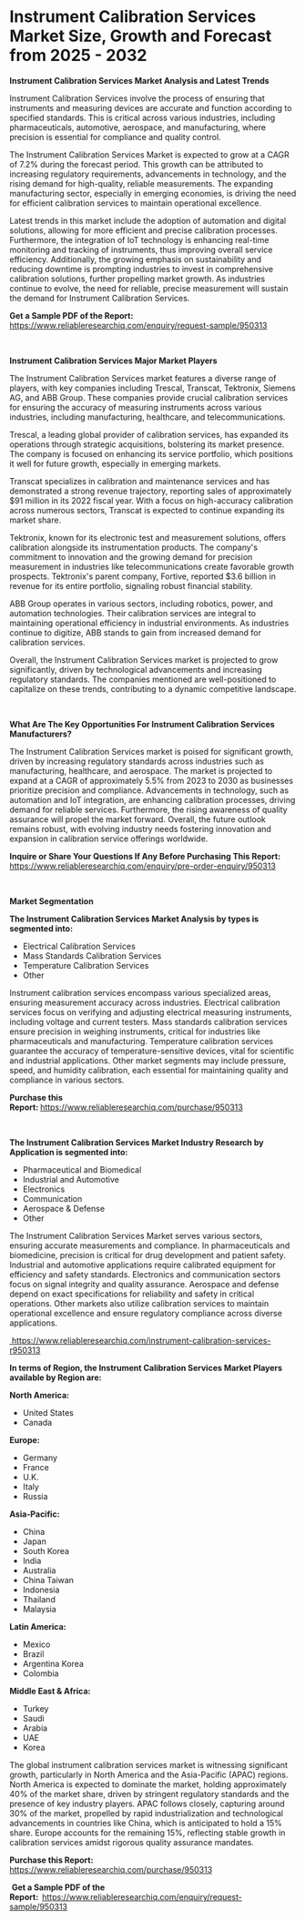 <p><h1>Instrument Calibration Services Market Size, Growth and Forecast from 2025 - 2032</h1></p><p><strong>Instrument Calibration Services Market Analysis and Latest Trends</strong></p>
<p><p>Instrument Calibration Services involve the process of ensuring that instruments and measuring devices are accurate and function according to specified standards. This is critical across various industries, including pharmaceuticals, automotive, aerospace, and manufacturing, where precision is essential for compliance and quality control.</p><p>The Instrument Calibration Services Market is expected to grow at a CAGR of 7.2% during the forecast period. This growth can be attributed to increasing regulatory requirements, advancements in technology, and the rising demand for high-quality, reliable measurements. The expanding manufacturing sector, especially in emerging economies, is driving the need for efficient calibration services to maintain operational excellence.</p><p>Latest trends in this market include the adoption of automation and digital solutions, allowing for more efficient and precise calibration processes. Furthermore, the integration of IoT technology is enhancing real-time monitoring and tracking of instruments, thus improving overall service efficiency. Additionally, the growing emphasis on sustainability and reducing downtime is prompting industries to invest in comprehensive calibration solutions, further propelling market growth. As industries continue to evolve, the need for reliable, precise measurement will sustain the demand for Instrument Calibration Services.</p></p>
<p><strong>Get a Sample PDF of the Report:&nbsp;</strong> <a href="https://www.reliableresearchiq.com/enquiry/request-sample/950313?utm_campaign=2938&utm_medium=2&utm_source=Github&utm_content=ia&utm_term=16042025&utm_id=instrument-calibration-services">https://www.reliableresearchiq.com/enquiry/request-sample/950313</a></p>
<p>&nbsp;</p>
<p><strong>Instrument Calibration Services Major Market Players</strong></p>
<p><p>The Instrument Calibration Services market features a diverse range of players, with key companies including Trescal, Transcat, Tektronix, Siemens AG, and ABB Group. These companies provide crucial calibration services for ensuring the accuracy of measuring instruments across various industries, including manufacturing, healthcare, and telecommunications.</p><p>Trescal, a leading global provider of calibration services, has expanded its operations through strategic acquisitions, bolstering its market presence. The company is focused on enhancing its service portfolio, which positions it well for future growth, especially in emerging markets.</p><p>Transcat specializes in calibration and maintenance services and has demonstrated a strong revenue trajectory, reporting sales of approximately $91 million in its 2022 fiscal year. With a focus on high-accuracy calibration across numerous sectors, Transcat is expected to continue expanding its market share.</p><p>Tektronix, known for its electronic test and measurement solutions, offers calibration alongside its instrumentation products. The company's commitment to innovation and the growing demand for precision measurement in industries like telecommunications create favorable growth prospects. Tektronix's parent company, Fortive, reported $3.6 billion in revenue for its entire portfolio, signaling robust financial stability.</p><p>ABB Group operates in various sectors, including robotics, power, and automation technologies. Their calibration services are integral to maintaining operational efficiency in industrial environments. As industries continue to digitize, ABB stands to gain from increased demand for calibration services.</p><p>Overall, the Instrument Calibration Services market is projected to grow significantly, driven by technological advancements and increasing regulatory standards. The companies mentioned are well-positioned to capitalize on these trends, contributing to a dynamic competitive landscape.</p></p>
<p>&nbsp;</p>
<p><strong>What Are The Key Opportunities For Instrument Calibration Services Manufacturers?</strong></p>
<p><p>The Instrument Calibration Services market is poised for significant growth, driven by increasing regulatory standards across industries such as manufacturing, healthcare, and aerospace. The market is projected to expand at a CAGR of approximately 5.5% from 2023 to 2030 as businesses prioritize precision and compliance. Advancements in technology, such as automation and IoT integration, are enhancing calibration processes, driving demand for reliable services. Furthermore, the rising awareness of quality assurance will propel the market forward. Overall, the future outlook remains robust, with evolving industry needs fostering innovation and expansion in calibration service offerings worldwide.</p></p>
<p><strong>Inquire or Share Your Questions If Any Before Purchasing This Report:</strong> <a href="https://www.reliableresearchiq.com/enquiry/pre-order-enquiry/950313?utm_campaign=2938&utm_medium=2&utm_source=Github&utm_content=ia&utm_term=16042025&utm_id=instrument-calibration-services">https://www.reliableresearchiq.com/enquiry/pre-order-enquiry/950313</a></p>
<p>&nbsp;</p>
<p><strong>Market Segmentation</strong></p>
<p><strong>The Instrument Calibration Services Market Analysis by types is segmented into:</strong></p>
<p><ul><li>Electrical Calibration Services</li><li>Mass Standards Calibration Services</li><li>Temperature Calibration Services</li><li>Other</li></ul></p>
<p><p>Instrument calibration services encompass various specialized areas, ensuring measurement accuracy across industries. Electrical calibration services focus on verifying and adjusting electrical measuring instruments, including voltage and current testers. Mass standards calibration services ensure precision in weighing instruments, critical for industries like pharmaceuticals and manufacturing. Temperature calibration services guarantee the accuracy of temperature-sensitive devices, vital for scientific and industrial applications. Other market segments may include pressure, speed, and humidity calibration, each essential for maintaining quality and compliance in various sectors.</p></p>
<p><strong>Purchase this Report:&nbsp;</strong><a href="https://www.reliableresearchiq.com/purchase/950313?utm_campaign=2938&utm_medium=2&utm_source=Github&utm_content=ia&utm_term=16042025&utm_id=instrument-calibration-services">https://www.reliableresearchiq.com/purchase/950313</a></p>
<p>&nbsp;</p>
<p><strong>The Instrument Calibration Services Market Industry Research by Application is segmented into:</strong></p>
<p><ul><li>Pharmaceutical and Biomedical</li><li>Industrial and Automotive</li><li>Electronics</li><li>Communication</li><li>Aerospace & Defense</li><li>Other</li></ul></p>
<p><p>The Instrument Calibration Services Market serves various sectors, ensuring accurate measurements and compliance. In pharmaceuticals and biomedicine, precision is critical for drug development and patient safety. Industrial and automotive applications require calibrated equipment for efficiency and safety standards. Electronics and communication sectors focus on signal integrity and quality assurance. Aerospace and defense depend on exact specifications for reliability and safety in critical operations. Other markets also utilize calibration services to maintain operational excellence and ensure regulatory compliance across diverse applications.</p></p>
<p><a href="https://www.reliableresearchiq.com/instrument-calibration-services-r950313?utm_campaign=2938&utm_medium=2&utm_source=Github&utm_content=ia&utm_term=16042025&utm_id=instrument-calibration-services">&nbsp;https://www.reliableresearchiq.com/instrument-calibration-services-r950313</a></p>
<p><strong>In terms of Region, the Instrument Calibration Services Market Players available by Region are:</strong></p>
<p>
    <p> <strong> North America: </strong>
        <ul>
            <li>United States</li>
            <li>Canada</li>
        </ul>
        </p> 
    <p> <strong> Europe: </strong>
        <ul>
            <li>Germany</li>
            <li>France</li>
            <li>U.K.</li>
            <li>Italy</li>
            <li>Russia</li>
        </ul>
        </p> 
    <p> <strong> Asia-Pacific: </strong>
        <ul>
            <li>China</li>
            <li>Japan</li>
            <li>South Korea</li>
            <li>India</li>
            <li>Australia</li>
            <li>China Taiwan</li>
            <li>Indonesia</li>
            <li>Thailand</li>
            <li>Malaysia</li>
        </ul>
        </p> 
    <p> <strong> Latin America: </strong>
        <ul>
            <li>Mexico</li>
            <li>Brazil</li>
            <li>Argentina Korea</li>
            <li>Colombia</li>
        </ul>
        </p> 
    <p> <strong> Middle East & Africa: </strong>
        <ul>
            <li>Turkey</li>
            <li>Saudi</li>
            <li>Arabia</li>
            <li>UAE</li>
            <li>Korea</li>
        </ul>
    </p>
    </p>
<p><p>The global instrument calibration services market is witnessing significant growth, particularly in North America and the Asia-Pacific (APAC) regions. North America is expected to dominate the market, holding approximately 40% of the market share, driven by stringent regulatory standards and the presence of key industry players. APAC follows closely, capturing around 30% of the market, propelled by rapid industrialization and technological advancements in countries like China, which is anticipated to hold a 15% share. Europe accounts for the remaining 15%, reflecting stable growth in calibration services amidst rigorous quality assurance mandates.</p></p>
<p><strong>Purchase this Report: </strong><a href="https://www.reliableresearchiq.com/purchase/950313?utm_campaign=2938&utm_medium=2&utm_source=Github&utm_content=ia&utm_term=16042025&utm_id=instrument-calibration-services">https://www.reliableresearchiq.com/purchase/950313</a></p>
<p>&nbsp;<strong>Get a Sample PDF of the Report:&nbsp;&nbsp;</strong><a href="https://www.reliableresearchiq.com/enquiry/request-sample/950313?utm_campaign=2938&utm_medium=2&utm_source=Github&utm_content=ia&utm_term=16042025&utm_id=instrument-calibration-services">https://www.reliableresearchiq.com/enquiry/request-sample/950313</a></p>
<p><strong></strong></p>
<p><p></p><p></p><p></p></p>